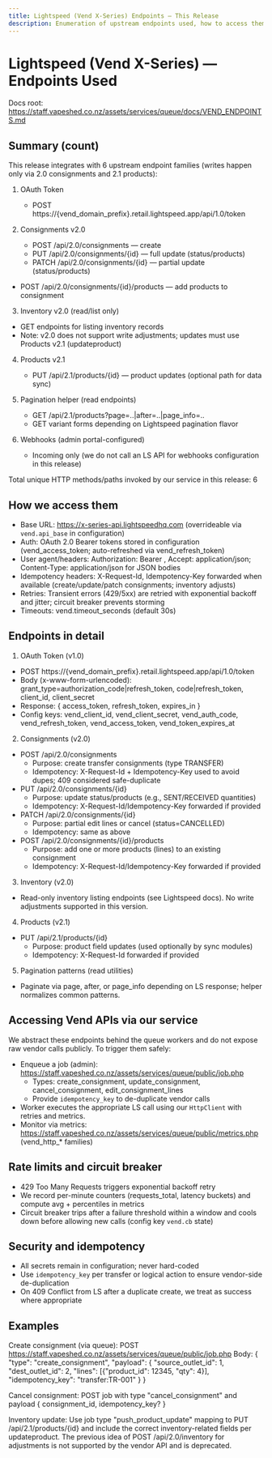 ```yaml
---
title: Lightspeed (Vend X-Series) Endpoints — This Release
description: Enumeration of upstream endpoints used, how to access them, counts, auth, idempotency, and rate limits.
---
```


# Lightspeed (Vend X-Series) — Endpoints Used

Docs root: https://staff.vapeshed.co.nz/assets/services/queue/docs/VEND_ENDPOINTS.md

## Summary (count)

This release integrates with 6 upstream endpoint families (writes happen only via 2.0 consignments and 2.1 products):

1) OAuth Token
   - POST https://{vend_domain_prefix}.retail.lightspeed.app/api/1.0/token

2) Consignments v2.0
   - POST /api/2.0/consignments — create
   - PUT  /api/2.0/consignments/{id} — full update (status/products)
   - PATCH /api/2.0/consignments/{id} — partial update (status/products)
  - POST /api/2.0/consignments/{id}/products — add products to consignment

3) Inventory v2.0 (read/list only)
  - GET endpoints for listing inventory records
  - Note: v2.0 does not support write adjustments; updates must use Products v2.1 (updateproduct)

4) Products v2.1
   - PUT /api/2.1/products/{id} — product updates (optional path for data sync)

5) Pagination helper (read endpoints)
   - GET /api/2.1/products?page=..|after=..|page_info=..
   - GET variant forms depending on Lightspeed pagination flavor

6) Webhooks (admin portal-configured)
   - Incoming only (we do not call an LS API for webhooks configuration in this release)

Total unique HTTP methods/paths invoked by our service in this release: 6

## How we access them

- Base URL: https://x-series-api.lightspeedhq.com (overrideable via `vend.api_base` in configuration)
- Auth: OAuth 2.0 Bearer tokens stored in configuration (vend_access_token; auto-refreshed via vend_refresh_token)
- User agent/headers: Authorization: Bearer <token>, Accept: application/json; Content-Type: application/json for JSON bodies
- Idempotency headers: X-Request-Id, Idempotency-Key forwarded when available (create/update/patch consignments; inventory adjusts)
- Retries: Transient errors (429/5xx) are retried with exponential backoff and jitter; circuit breaker prevents storming
- Timeouts: vend.timeout_seconds (default 30s)

## Endpoints in detail

1) OAuth Token (v1.0)
- POST https://{vend_domain_prefix}.retail.lightspeed.app/api/1.0/token
- Body (x-www-form-urlencoded): grant_type=authorization_code|refresh_token, code|refresh_token, client_id, client_secret
- Response: { access_token, refresh_token, expires_in }
- Config keys: vend_client_id, vend_client_secret, vend_auth_code, vend_refresh_token, vend_access_token, vend_token_expires_at

2) Consignments (v2.0)
- POST /api/2.0/consignments
  - Purpose: create transfer consignments (type TRANSFER)
  - Idempotency: X-Request-Id + Idempotency-Key used to avoid dupes; 409 considered safe-duplicate
- PUT /api/2.0/consignments/{id}
  - Purpose: update status/products (e.g., SENT/RECEIVED quantities)
  - Idempotency: X-Request-Id/Idempotency-Key forwarded if provided
- PATCH /api/2.0/consignments/{id}
  - Purpose: partial edit lines or cancel (status=CANCELLED)
  - Idempotency: same as above
 - POST /api/2.0/consignments/{id}/products
   - Purpose: add one or more products (lines) to an existing consignment
   - Idempotency: X-Request-Id/Idempotency-Key forwarded if provided

3) Inventory (v2.0)
- Read-only inventory listing endpoints (see Lightspeed docs). No write adjustments supported in this version.

4) Products (v2.1)
- PUT /api/2.1/products/{id}
  - Purpose: product field updates (used optionally by sync modules)
  - Idempotency: X-Request-Id forwarded if provided

5) Pagination patterns (read utilities)
- Paginate via page, after, or page_info depending on LS response; helper normalizes common patterns.

## Accessing Vend APIs via our service

We abstract these endpoints behind the queue workers and do not expose raw vendor calls publicly. To trigger them safely:

- Enqueue a job (admin): https://staff.vapeshed.co.nz/assets/services/queue/public/job.php
  - Types: create_consignment, update_consignment, cancel_consignment, edit_consignment_lines
  - Provide `idempotency_key` to de-duplicate vendor calls
- Worker executes the appropriate LS call using our `HttpClient` with retries and metrics.
- Monitor via metrics: https://staff.vapeshed.co.nz/assets/services/queue/public/metrics.php (vend_http_* families)

## Rate limits and circuit breaker

- 429 Too Many Requests triggers exponential backoff retry
- We record per-minute counters (requests_total, latency buckets) and compute avg + percentiles in metrics
- Circuit breaker trips after a failure threshold within a window and cools down before allowing new calls (config key `vend.cb` state)

## Security and idempotency

- All secrets remain in configuration; never hard-coded
- Use `idempotency_key` per transfer or logical action to ensure vendor-side de-duplication
- On 409 Conflict from LS after a duplicate create, we treat as success where appropriate

## Examples

Create consignment (via queue):
POST https://staff.vapeshed.co.nz/assets/services/queue/public/job.php
Body:
{
  "type": "create_consignment",
  "payload": {
    "source_outlet_id": 1,
    "dest_outlet_id": 2,
    "lines": [{"product_id": 12345, "qty": 4}],
    "idempotency_key": "transfer:TR-001"
  }
}

Cancel consignment:
POST job with type "cancel_consignment" and payload { consignment_id, idempotency_key? }

Inventory update:
Use job type "push_product_update" mapping to PUT /api/2.1/products/{id} and include the correct inventory-related fields per updateproduct. The previous idea of POST /api/2.0/inventory for adjustments is not supported by the vendor API and is deprecated.
